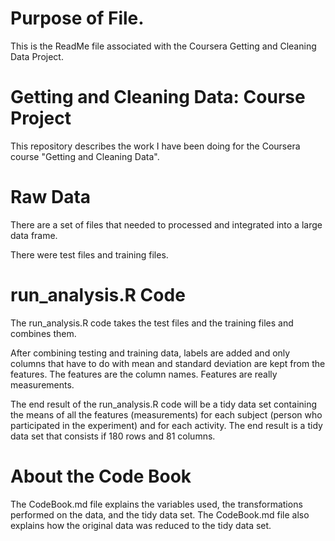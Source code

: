 # Purpose of File.

This is the ReadMe file associated with the Coursera Getting and Cleaning Data Project.

# Getting and Cleaning Data: Course Project

This repository describes the work I have been doing for the Coursera course "Getting and Cleaning Data".

# Raw Data

There are a set of files that needed to processed and integrated into a large data frame.

There were test files and training files.

# run_analysis.R Code

The run_analysis.R code takes the test files and the training files and combines them.

After combining testing and training data, labels are added and only columns that have to do with mean and standard deviation are kept from the features. The features are the column names. Features are really measurements.

The end result of the run_analysis.R code will be a tidy data set containing the means of all the features (measurements) for each subject (person who participated in the experiment) and for each activity. The end result is a tidy data set that consists if 180 rows and 81 columns. 

# About the Code Book

The CodeBook.md file explains the variables used, the transformations performed on the data, and the tidy data set.
The CodeBook.md file also explains how the original data was reduced to the tidy data set.


